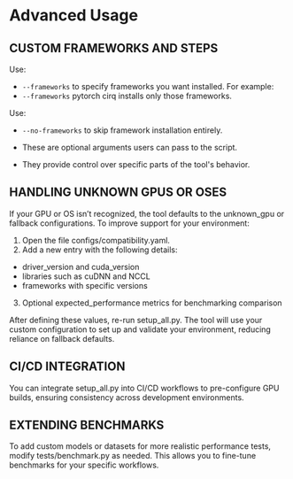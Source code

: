 # Advanced Usage

## CUSTOM FRAMEWORKS AND STEPS
Use: 
- `--frameworks` to specify frameworks you want installed. 
For example:
- `--frameworks` pytorch cirq installs only those frameworks.

Use:
 - `--no-frameworks` to skip framework installation entirely.

- These are optional arguments users can pass to the script.
- They provide control over specific parts of the tool's behavior.

## HANDLING UNKNOWN GPUS OR OSES
If your GPU or OS isn’t recognized, the tool defaults to the unknown_gpu or fallback configurations. To improve support for your environment:

1. Open the file configs/compatibility.yaml.
2. Add a new entry with the following details:
- driver_version and cuda_version
- libraries such as cuDNN and NCCL
- frameworks with specific versions
3. Optional expected_performance metrics for benchmarking comparison

After defining these values, re-run setup_all.py. The tool will use your custom configuration to set up and validate your environment, reducing reliance on fallback defaults.

## CI/CD INTEGRATION
You can integrate setup_all.py into CI/CD workflows to pre-configure GPU builds, ensuring consistency across development environments.

## EXTENDING BENCHMARKS
To add custom models or datasets for more realistic performance tests, modify tests/benchmark.py as needed. This allows you to fine-tune benchmarks for your specific workflows.

